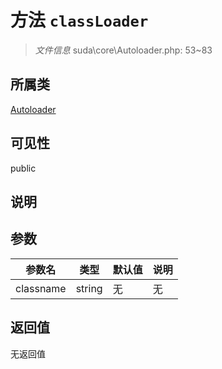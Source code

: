 # 方法 `classLoader`

> *文件信息* suda\core\Autoloader.php: 53~83

## 所属类 

[Autoloader](../Autoloader.md)

## 可见性

public

## 说明



## 参数


| 参数名 | 类型 | 默认值 | 说明 |
|--------|-----|-------|-------|
| classname |  string | 无 | 无 |



## 返回值

无返回值
